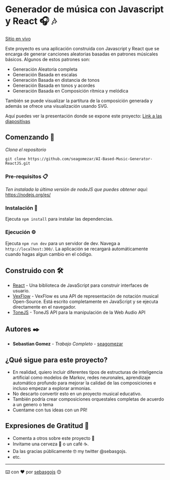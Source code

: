 # Generador de música con Javascript y React 🎧 🎶

[Sitio en vivo](https://music-generator-react.web.app/)

Este proyecto es una aplicación construida con Javascript y React que se encarga de generar canciones aleatorias
basadas en patrones músicales básicos. Algunos de estos patrones son:

- Generación Aleatoria completa
- Generación Basada en escalas
- Generación Basada en distancia de tonos
- Generación Basada en tonos y acordes
- Generación Basada en Composición rítmica y melódica

También se puede visualizar la partitura de la composición generada y además se ofrece una visualización usando SVG.

Aquí puedes ver la presentación donde se expone este proyecto:
[Link a las diapositivas](https://docs.google.com/presentation/d/13daem4eBm7uj1aPwO-Anwu8KBKRvI4dvgKW5HjOWSos/edit?usp=sharing)

## Comenzando 🚀

_Clona el repositorio_

```
git clone https://github.com/seagomezar/AI-Based-Music-Generator-ReactJS.git
```

### Pre-requisitos 📋

_Ten instalada la última versión de nodeJS que puedes obtener aquí:_
https://nodejs.org/es/

### Instalación 🔧

Ejecuta `npm install` para instalar las dependencias.

### Ejecución ⚙️

Ejecuta `npm run dev` para un servidor de dev. Navega a `http://localhost:300/`. La aplicación se recargará automáticamente cuando hagas algun cambio en el código.

## Construido con 🛠️

- [React](https://es.reactjs.org/) - Una biblioteca de JavaScript para construir interfaces de usuario.
- [VexFlow](http://www.vexflow.com/) - VexFlow es una API de representación de notación musical Open-Source. Está escrito completamente en JavaScript y se ejecuta directamente en el navegador.
- [ToneJS](https://tonejs.github.io/) - ToneJS API para la manipulación de la Web Audio API

## Autores ✒️

- **Sebastian Gomez** - _Trabajo Completo_ - [seagomezar](https://github.com/seagomezar)

## ¿Qué sigue para este proyecto?

- En realidad, quiero incluir diferentes tipos de estructuras de inteligencia artificial como modelos de Markov, redes neuronales, aprendizaje automático profundo para mejorar la calidad de las composiciones e incluso empezar a explorar armonias.
- No descarto convertir esto en un proyecto musical educativo.
- También podría crear composiciones orquestales completas de acuerdo a un genero o tema
- Cuentame con tus ideas con un PR!

## Expresiones de Gratitud 🎁

- Comenta a otros sobre este proyecto 📢
- Invitame una cerveza 🍺 o un café ☕.
- Da las gracias públicamente 🤓 my twitter @sebasgojs.
- etc.

---

⌨️ con ❤️ por [sebasgojs](https://twitter.com/sebasgojs) 😊
